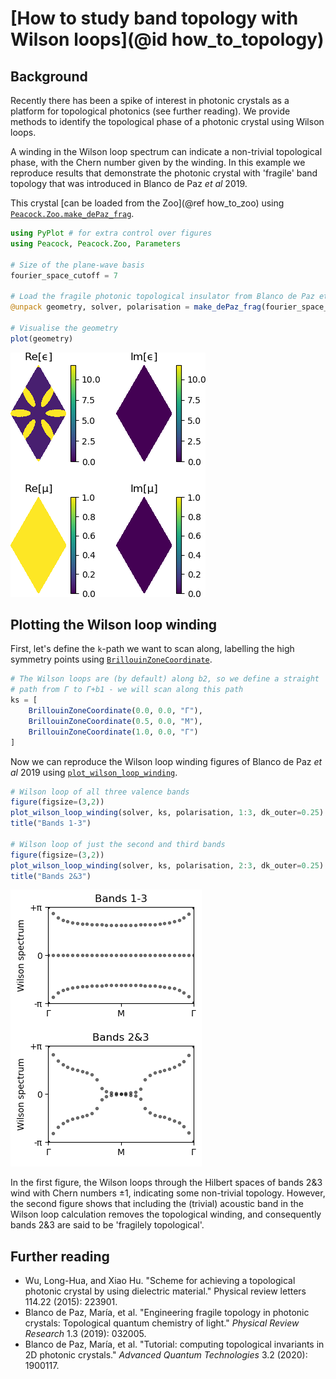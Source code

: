 # [How to study band topology with Wilson loops](@id how_to_topology)

## Background

Recently there has been a spike of interest in photonic crystals as a platform for topological photonics (see further reading). We provide methods to identify the topological phase of a photonic crystal using Wilson loops.

A winding in the Wilson loop spectrum can indicate a non-trivial topological phase, with the Chern number given by the winding. In this example we reproduce results that demonstrate the photonic crystal with 'fragile' band topology that was introduced in Blanco de Paz *et al* 2019.

This crystal [can be loaded from the Zoo](@ref how_to_zoo) using [`Peacock.Zoo.make_dePaz_frag`](@ref).
```julia
using PyPlot # for extra control over figures
using Peacock, Peacock.Zoo, Parameters

# Size of the plane-wave basis
fourier_space_cutoff = 7

# Load the fragile photonic topological insulator from Blanco de Paz et al 2018
@unpack geometry, solver, polarisation = make_dePaz_frag(fourier_space_cutoff)

# Visualise the geometry
plot(geometry)
```
![](../figures/example_wilson_loops_geometry.png)


## Plotting the Wilson loop winding

First, let's define the ``k``-path we want to scan along, labelling the high symmetry points using [`BrillouinZoneCoordinate`](@ref).
```julia
# The Wilson loops are (by default) along b2, so we define a straight
# path from Γ to Γ+b1 - we will scan along this path
ks = [
    BrillouinZoneCoordinate(0.0, 0.0, "Γ"),
    BrillouinZoneCoordinate(0.5, 0.0, "M"),
    BrillouinZoneCoordinate(1.0, 0.0, "Γ")
]
```

Now we can reproduce the Wilson loop winding figures of Blanco de Paz *et al* 2019 using [`plot_wilson_loop_winding`](@ref).
```julia
# Wilson loop of all three valence bands
figure(figsize=(3,2))
plot_wilson_loop_winding(solver, ks, polarisation, 1:3, dk_outer=0.25)
title("Bands 1-3")

# Wilson loop of just the second and third bands
figure(figsize=(3,2))
plot_wilson_loop_winding(solver, ks, polarisation, 2:3, dk_outer=0.25)
title("Bands 2&3")
```
![Plot some Wilson loop examples](../figures/example_wilson_loops.png)

In the first figure, the Wilson loops through the Hilbert spaces of bands 2&3 wind with Chern numbers ±1, indicating some non-trivial topology. However, the second figure shows that including the (trivial) acoustic band in the Wilson loop calculation removes the topological winding, and consequently bands 2&3 are said to be 'fragilely topological'.


## Further reading

- Wu, Long-Hua, and Xiao Hu. "Scheme for achieving a topological photonic crystal by using dielectric material." Physical review letters 114.22 (2015): 223901.
- Blanco de Paz, María, et al. "Engineering fragile topology in photonic crystals: Topological quantum chemistry of light." *Physical Review Research* 1.3 (2019): 032005.
- Blanco de Paz, María, et al. "Tutorial: computing topological invariants in 2D photonic crystals." *Advanced Quantum Technologies* 3.2 (2020): 1900117.
